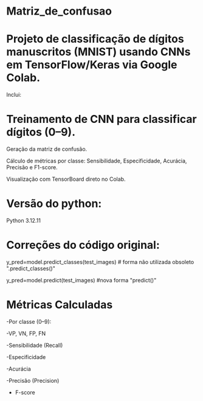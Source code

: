 # Matriz_de_confusao

# Projeto de classificação de dígitos manuscritos (MNIST) usando CNNs em TensorFlow/Keras via Google Colab.

Inclui:

# Treinamento de CNN para classificar dígitos (0–9).

Geração da matriz de confusão.

Cálculo de métricas por classe: Sensibilidade, Especificidade, Acurácia, Precisão e F1-score.

Visualização com TensorBoard direto no Colab.

# Versão do python:
Python 3.12.11

# Correções do código original:
y_pred=model.predict_classes(test_images) # forma não utilizada obsoleto ".predict_classes()"

y_pred=model.predict(test_images) #nova forma "predict()"
# Métricas Calculadas

-Por classe (0–9):

-VP, VN, FP, FN

-Sensibilidade (Recall)

-Especificidade

-Acurácia

-Precisão (Precision)

-  F-score

